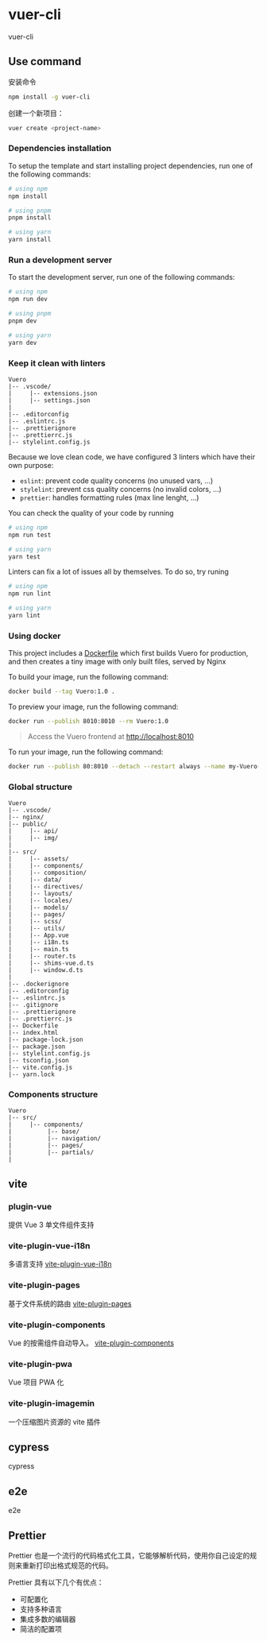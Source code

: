 # vuer-cli

vuer-cli

## Use command

安装命令

```bash
npm install -g vuer-cli
```

创建一个新项目：

```bash
vuer create <project-name>
```

### Dependencies installation

To setup the template and start installing project dependencies, run one of the following commands:

```bash
# using npm
npm install

# using pnpm
pnpm install

# using yarn
yarn install
```

### Run a development server

To start the development server, run one of the following commands:

```bash
# using npm
npm run dev

# using pnpm
pnpm dev

# using yarn
yarn dev
```

### Keep it clean with linters

```
Vuero
|-- .vscode/
|     |-- extensions.json
|     |-- settings.json
|
|-- .editorconfig
|-- .eslintrc.js
|-- .prettierignore
|-- .prettierrc.js
|-- stylelint.config.js
```

Because we love clean code, we have configured 3 linters which have their own purpose:

- `eslint`: prevent code quality concerns (no unused vars, ...)
- `stylelint`: prevent css quality concerns (no invalid colors, ...)
- `prettier`: handles formatting rules (max line lenght, ...)

You can check the quality of your code by running

```bash
# using npm
npm run test

# using yarn
yarn test
```

Linters can fix a lot of issues all by themselves. To do so, try runing

```bash
# using npm
npm run lint

# using yarn
yarn lint
```

### Using docker

This project includes a [Dockerfile](./Dockerfile) which first builds Vuero for production, and then creates a tiny image with only built files, served by Nginx

To build your image, run the following command:

```bash
docker build --tag Vuero:1.0 .
```

To preview your image, run the following command:

```bash
docker run --publish 8010:8010 --rm Vuero:1.0
```

> Access the Vuero frontend at [http://localhost:8010](http://localhost:8010)

To run your image, run the following command:

```bash
docker run --publish 80:8010 --detach --restart always --name my-Vuero-app Vuero:1.0
```

### Global structure

```
Vuero
|-- .vscode/
|-- nginx/
|-- public/
|     |-- api/
|     |-- img/
|
|-- src/
|     |-- assets/
|     |-- components/
|     |-- composition/
|     |-- data/
|     |-- directives/
|     |-- layouts/
|     |-- locales/
|     |-- models/
|     |-- pages/
|     |-- scss/
|     |-- utils/
|     |-- App.vue
|     |-- i18n.ts
|     |-- main.ts
|     |-- router.ts
|     |-- shims-vue.d.ts
|     |-- window.d.ts
|
|-- .dockerignore
|-- .editorconfig
|-- .eslintrc.js
|-- .gitignore
|-- .prettierignore
|-- .prettierrc.js
|-- Dockerfile
|-- index.html
|-- package-lock.json
|-- package.json
|-- stylelint.config.js
|-- tsconfig.json
|-- vite.config.js
|-- yarn.lock
```

### Components structure

```
Vuero
|-- src/
|     |-- components/
|          |-- base/
|          |-- navigation/
|          |-- pages/
|          |-- partials/
|
```

## vite

### plugin-vue

提供 Vue 3 单文件组件支持

### vite-plugin-vue-i18n

多语言支持 [vite-plugin-vue-i18n](https://www.npmjs.com/package/@intlify/vite-plugin-vue-i18n)

### vite-plugin-pages

基于文件系统的路由 [vite-plugin-pages](https://www.npmjs.com/package/vite-plugin-pages)

### vite-plugin-components

Vue 的按需组件自动导入。 [vite-plugin-components](https://github.com/antfu/unplugin-vue-components)

### vite-plugin-pwa

Vue 项目 PWA 化

### vite-plugin-imagemin

一个压缩图片资源的 vite 插件

## cypress

cypress

## e2e

e2e

## Prettier

Prettier 也是一个流行的代码格式化工具，它能够解析代码，使用你自己设定的规则来重新打印出格式规范的代码。

Prettier 具有以下几个有优点：

- 可配置化
- 支持多种语言
- 集成多数的编辑器
- 简洁的配置项
